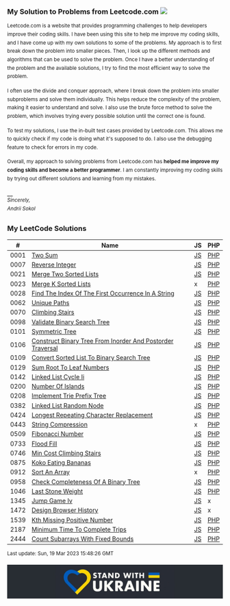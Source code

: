 ### My Solution to Problems from Leetcode.com <img src="https://media.giphy.com/media/ZECV5BL5Y6aM1M4Szj/giphy.gif" width="50">

<sup>Leetcode.com is a website that provides programming challenges to help developers improve their coding skills. I
have
been using this site to help me improve my coding skills, and I have come up with my own solutions to some of the
problems. My approach is to first break down the problem into smaller pieces. Then, I look up the different methods and
algorithms that can be used to solve the problem. Once I have a better understanding of the problem and the available
solutions, I try to find the most efficient way to solve the problem.

</sup><sup>
I often use the divide and conquer approach, where I break down the problem into smaller subproblems and solve them
individually. This helps reduce the complexity of the problem, making it easier to understand and solve. I also use the
brute force method to solve the problem, which involves trying every possible solution until the correct one is found.

</sup><sup>
To test my solutions, I use the in-built test cases provided by Leetcode.com. This allows me to quickly check if my code
is doing what it's supposed to do. I also use the debugging feature to check for errors in my code.

</sup><sup>
Overall, my approach to solving problems from Leetcode.com has **helped me improve my coding skills and become a better
programmer**. I am constantly improving my coding skills by trying out different solutions and learning from my
mistakes.</sup>

__<br/>
<sup>*Sincerely, <br/>
Andrii Sokol*</sup>

### My LeetCode Solutions

<!-- LeetCode Solutions Table -->
|   #   | Name  | JS   | PHP  |
|-------|-------|------|------|
| 0001 |   [Two Sum](https://leetcode.com/problems/two-sum/)   |  [JS](https://github.com/akunopaka/leetcode/blob/master/js/1--two-sum.js)  |  [PHP](https://github.com/akunopaka/leetcode/blob/master/php/1--two-sum.php)  |
| 0007 |   [Reverse Integer](https://leetcode.com/problems/reverse-integer/)   |  [JS](https://github.com/akunopaka/leetcode/blob/master/js/7--reverse-integer.js)  |  [PHP](https://github.com/akunopaka/leetcode/blob/master/php/7--reverse-integer.php)  |
| 0021 |   [Merge Two Sorted Lists](https://leetcode.com/problems/merge-two-sorted-lists/)   |  [JS](https://github.com/akunopaka/leetcode/blob/master/js/21--merge-two-sorted-lists.js)  |  [PHP](https://github.com/akunopaka/leetcode/blob/master/php/21--merge-two-sorted-lists.php)  |
| 0023 |   [Merge K Sorted Lists](https://leetcode.com/problems/merge-k-sorted-lists/)   |  x  |  [PHP](https://github.com/akunopaka/leetcode/blob/master/php/0023--merge-k-sorted-lists.php)  |
| 0028 |   [Find The Index Of The First Occurrence In A String](https://leetcode.com/problems/find-the-index-of-the-first-occurrence-in-a-string/)   |  [JS](https://github.com/akunopaka/leetcode/blob/master/js/28--find-the-index-of-the-first-occurrence-in-a-string.js)  |  [PHP](https://github.com/akunopaka/leetcode/blob/master/php/28--find-the-index-of-the-first-occurrence-in-a-string.php)  |
| 0062 |   [Unique Paths](https://leetcode.com/problems/unique-paths/)   |  [JS](https://github.com/akunopaka/leetcode/blob/master/js/62--unique-paths.js)  |  [PHP](https://github.com/akunopaka/leetcode/blob/master/php/62--unique-paths.php)  |
| 0070 |   [Climbing Stairs](https://leetcode.com/problems/climbing-stairs/)   |  [JS](https://github.com/akunopaka/leetcode/blob/master/js/70--climbing-stairs.js)  |  [PHP](https://github.com/akunopaka/leetcode/blob/master/php/70--climbing-stairs.php)  |
| 0098 |   [Validate Binary Search Tree](https://leetcode.com/problems/validate-binary-search-tree/)   |  [JS](https://github.com/akunopaka/leetcode/blob/master/js/98--validate-binary-search-tree.js)  |  [PHP](https://github.com/akunopaka/leetcode/blob/master/php/98--validate-binary-search-tree.php)  |
| 0101 |   [Symmetric Tree](https://leetcode.com/problems/symmetric-tree/)   |  [JS](https://github.com/akunopaka/leetcode/blob/master/js/0101--symmetric-tree.js)  |  [PHP](https://github.com/akunopaka/leetcode/blob/master/php/0101--symmetric-tree.php)  |
| 0106 |   [Construct Binary Tree From Inorder And Postorder Traversal](https://leetcode.com/problems/construct-binary-tree-from-inorder-and-postorder-traversal/)   |  [JS](https://github.com/akunopaka/leetcode/blob/master/js/0106--construct-binary-tree-from-inorder-and-postorder-traversal.js)  |  [PHP](https://github.com/akunopaka/leetcode/blob/master/php/0106--construct-binary-tree-from-inorder-and-postorder-traversal.php)  |
| 0109 |   [Convert Sorted List To Binary Search Tree](https://leetcode.com/problems/convert-sorted-list-to-binary-search-tree/)   |  [JS](https://github.com/akunopaka/leetcode/blob/master/js/0109--convert-sorted-list-to-binary-search-tree.js)  |  [PHP](https://github.com/akunopaka/leetcode/blob/master/php/0109--convert-sorted-list-to-binary-search-tree.php)  |
| 0129 |   [Sum Root To Leaf Numbers](https://leetcode.com/problems/sum-root-to-leaf-numbers/)   |  [JS](https://github.com/akunopaka/leetcode/blob/master/js/0129--sum-root-to-leaf-numbers.js)  |  [PHP](https://github.com/akunopaka/leetcode/blob/master/php/0129--sum-root-to-leaf-numbers.php)  |
| 0142 |   [Linked List Cycle Ii](https://leetcode.com/problems/linked-list-cycle-ii/)   |  [JS](https://github.com/akunopaka/leetcode/blob/master/js/142--linked-list-cycle-ii.js)  |  [PHP](https://github.com/akunopaka/leetcode/blob/master/php/142--linked-list-cycle-ii.php)  |
| 0200 |   [Number Of Islands](https://leetcode.com/problems/number-of-islands/)   |  [JS](https://github.com/akunopaka/leetcode/blob/master/js/200--number-of-islands.js)  |  [PHP](https://github.com/akunopaka/leetcode/blob/master/php/200--number-of-islands.php)  |
| 0208 |   [Implement Trie Prefix Tree](https://leetcode.com/problems/implement-trie-prefix-tree/)   |  [JS](https://github.com/akunopaka/leetcode/blob/master/js/0208--implement-trie-prefix-tree.js)  |  [PHP](https://github.com/akunopaka/leetcode/blob/master/php/0208--implement-trie-prefix-tree.php)  |
| 0382 |   [Linked List Random Node](https://leetcode.com/problems/linked-list-random-node/)   |  [JS](https://github.com/akunopaka/leetcode/blob/master/js/382--linked-list-random-node.js)  |  [PHP](https://github.com/akunopaka/leetcode/blob/master/php/382--linked-list-random-node.php)  |
| 0424 |   [Longest Repeating Character Replacement](https://leetcode.com/problems/longest-repeating-character-replacement/)   |  [JS](https://github.com/akunopaka/leetcode/blob/master/js/424--longest-repeating-character-replacement.js)  |  [PHP](https://github.com/akunopaka/leetcode/blob/master/php/424--longest-repeating-character-replacement.php)  |
| 0443 |   [String Compression](https://leetcode.com/problems/string-compression/)   |  x  |  [PHP](https://github.com/akunopaka/leetcode/blob/master/php/443--string-compression.php)  |
| 0509 |   [Fibonacci Number](https://leetcode.com/problems/fibonacci-number/)   |  [JS](https://github.com/akunopaka/leetcode/blob/master/js/509--fibonacci-number.js)  |  [PHP](https://github.com/akunopaka/leetcode/blob/master/php/509--fibonacci-number.php)  |
| 0733 |   [Flood Fill](https://leetcode.com/problems/flood-fill/)   |  [JS](https://github.com/akunopaka/leetcode/blob/master/js/733--flood-fill.js)  |  [PHP](https://github.com/akunopaka/leetcode/blob/master/php/733--flood-fill.php)  |
| 0746 |   [Min Cost Climbing Stairs](https://leetcode.com/problems/min-cost-climbing-stairs/)   |  [JS](https://github.com/akunopaka/leetcode/blob/master/js/746--min-cost-climbing-stairs.js)  |  [PHP](https://github.com/akunopaka/leetcode/blob/master/php/746--min-cost-climbing-stairs.php)  |
| 0875 |   [Koko Eating Bananas](https://leetcode.com/problems/koko-eating-bananas/)   |  [JS](https://github.com/akunopaka/leetcode/blob/master/js/875--koko-eating-bananas.js)  |  [PHP](https://github.com/akunopaka/leetcode/blob/master/php/875--koko-eating-bananas.php)  |
| 0912 |   [Sort An Array](https://leetcode.com/problems/sort-an-array/)   |  x  |  [PHP](https://github.com/akunopaka/leetcode/blob/master/php/912--sort-an-array.php)  |
| 0958 |   [Check Completeness Of A Binary Tree](https://leetcode.com/problems/check-completeness-of-a-binary-tree/)   |  [JS](https://github.com/akunopaka/leetcode/blob/master/js/958--check-completeness-of-a-binary-tree.js)  |  [PHP](https://github.com/akunopaka/leetcode/blob/master/php/958--check-completeness-of-a-binary-tree.php)  |
| 1046 |   [Last Stone Weight](https://leetcode.com/problems/last-stone-weight/)   |  [JS](https://github.com/akunopaka/leetcode/blob/master/js/1046--last-stone-weight.js)  |  [PHP](https://github.com/akunopaka/leetcode/blob/master/php/1046--last-stone-weight.php)  |
| 1345 |   [Jump Game Iv](https://leetcode.com/problems/jump-game-iv/)   |  [JS](https://github.com/akunopaka/leetcode/blob/master/js/1345--jump-game-iv.js)  |  x  |
| 1472 |   [Design Browser History](https://leetcode.com/problems/design-browser-history/)   |  [JS](https://github.com/akunopaka/leetcode/blob/master/js/1472--design-browser-history.js)  |  x  |
| 1539 |   [Kth Missing Positive Number](https://leetcode.com/problems/kth-missing-positive-number/)   |  [JS](https://github.com/akunopaka/leetcode/blob/master/js/1539--kth-missing-positive-number.js)  |  [PHP](https://github.com/akunopaka/leetcode/blob/master/php/1539--kth-missing-positive-number.php)  |
| 2187 |   [Minimum Time To Complete Trips](https://leetcode.com/problems/minimum-time-to-complete-trips/)   |  [JS](https://github.com/akunopaka/leetcode/blob/master/js/2187--minimum-time-to-complete-trips.js)  |  [PHP](https://github.com/akunopaka/leetcode/blob/master/php/2187--minimum-time-to-complete-trips.php)  |
| 2444 |   [Count Subarrays With Fixed Bounds](https://leetcode.com/problems/count-subarrays-with-fixed-bounds/)   |  [JS](https://github.com/akunopaka/leetcode/blob/master/js/2444--count-subarrays-with-fixed-bounds.js)  |  [PHP](https://github.com/akunopaka/leetcode/blob/master/php/2444--count-subarrays-with-fixed-bounds.php)  |

<sup>Last update:  Sun, 19 Mar 2023 15:48:26 GMT</sub>
<!-- End LeetCode Solutions of Table -->

<img src="https://github.com/akunopaka/akunopaka/blob/main/img/Stand_with_Ukraine_Footer_h200.jpeg" title="Stand with Ukraine" alt="Stand with Ukraine" />
